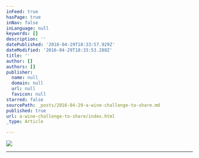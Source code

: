 ```yaml
---
inFeed: true
hasPage: true
inNav: false
inLanguage: null
keywords: []
description: ''
datePublished: '2016-04-29T18:33:57.929Z'
dateModified: '2016-04-29T18:33:53.288Z'
title: ''
author: []
authors: []
publisher:
  name: null
  domain: null
  url: null
  favicon: null
starred: false
sourcePath: _posts/2016-04-29-a-wine-challenge-to-share.md
published: true
url: a-wine-challenge-to-share/index.html
_type: Article

---
```

![](https://the-grid-user-content.s3-us-west-2.amazonaws.com/42af026c-d821-4a68-9469-d7f3699b40db.png)

****
